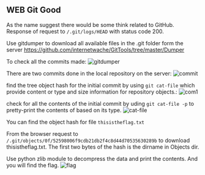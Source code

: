 ## WEB Git Good

As the name suggest there would be some think related to GitHub. Response of request to `/.git/logs/HEAD` with status code 200.

Use gitdumper to download all available files in the .git folder form the server https://github.com/internetwache/GitTools/tree/master/Dumper

To check all the commits made:
![gitdumper](https://i.imgur.com/82XQRbd.png)

There are two commits done in the local repository on the server:
![commit](https://i.imgur.com/VXdfHZo.png)

find the tree object hash for the initial commit by using `git cat-file` which provide content or type and size information for repository objects.:
![com1](https://i.imgur.com/gGe1ycm.png)

check for all the contents of the initial commit by uding `git cat-file -p` to pretty-print the contents of <object> based on its type.
![cat-file](https://i.imgur.com/F396BQF.png)

You can find the object hash for file `thisistheflag.txt` 

From the browser request to `/.git/objects/0f/52598006f9cdb21db2f4c8d44d70535630289b` to download thisistheflag.txt. The first two bytes of the hash is the dirname in Objects dir.

Use python zlib module to decompress the data and print the contents. And you will find the flag.
![flag](https://i.imgur.com/Nog9579.png)
